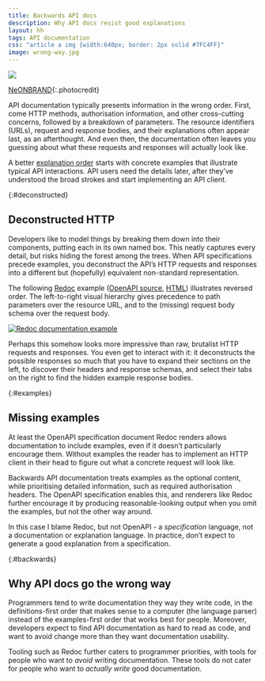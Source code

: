 ```yaml
---
title: Backwards API docs
description: Why API docs resist good explanations
layout: hh
tags: API documentation
css: "article a img {width:640px; border: 2px solid #7FC4FF}"
image: wrong-way.jpg
---
```


![](wrong-way.jpg)

[NeONBRAND](https://unsplash.com/photos/-Cmz06-0btw){:.photocredit}

API documentation typically presents information in the wrong order.
First, come HTTP methods, authorisation information, and other cross-cutting concerns, followed by a breakdown of parameters.
The resource identifiers (URLs), request and response bodies, and their explanations often appear last, as an afterthought.
And even then, the documentation often leaves you guessing about what these requests and responses will actually look like.

A better [explanation order](explanation-order)
starts with concrete examples that illustrate typical API interactions.
API users need the details later, after they’ve understood the broad strokes and start implementing an API client.

{:#deconstructed}
## Deconstructed HTTP

Developers like to model things by breaking them down into their components, putting each in its own named box.
This neatly captures every detail, but risks hiding the forest among the trees.
When API specifications precede examples, you deconstruct the API’s HTTP requests and responses into a different but (hopefully) equivalent non-standard representation.

The following [Redoc](https://github.com/Redocly/redoc#readme) example
([OpenAPI source](api/pirates.json), [HTML](api/pirates-redoc.html)) illustrates reversed order.
The left-to-right visual hierarchy gives precedence to path parameters over the resource URL, and to the (missing) request body schema over the request body.

[ ![Redoc documentation example](api/pirates-redoc.webp) ](api/pirates-redoc.webp)

Perhaps this somehow looks more impressive than raw, brutalist HTTP requests and responses.
You even get to interact with it: it deconstructs the possible responses so much that you have to expand their sections on the left, to discover their headers and response schemas, and select their tabs on the right to find the hidden example response bodies.

{:#examples}
## Missing examples

At least the OpenAPI specification document Redoc renders allows documentation to include examples, even if it doesn’t particularly encourage them.
Without examples the reader has to implement an HTTP client in their head to figure out what a concrete request will look like.

Backwards API documentation treats examples as the optional content, while prioritising detailed information, such as required authorisation headers.
The OpenAPI specification enables this, and renderers like Redoc further encourage it by producing reasonable-looking output when you omit the examples, but not the other way around.

In this case I blame Redoc, but not OpenAPI - a _specification_ language, not a documentation or explanation language.
In practice, don’t expect to generate a good explanation from a specification.

{:#backwards}
## Why API docs go the wrong way

Programmers tend to write documentation they way they write code, in the definitions-first order that makes sense to a computer (the language parser) instead of the examples-first order that works best for people.
Moreover, developers expect to find API documentation as hard to read as code, and want to avoid change more than they want documentation usability.

Tooling such as Redoc further caters to programmer priorities, with tools for people who want to _avoid_ writing documentation.
These tools do not cater for people who want to _actually write_ good documentation.
